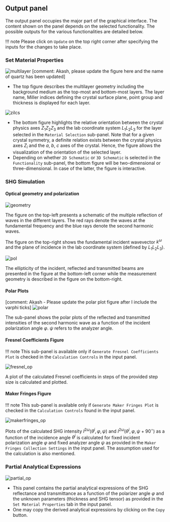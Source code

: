 ## Output panel

The output panel occupies the major part of the graphical interface. The content shown on the panel depends on the selected functionality. The possible outputs for the various functionalities are detailed below.

!!! note
	Please click on `Update` on the top right corner after specifying the inputs for the changes to take place. 

### Set Material Properties

![multilayer](./img/multilayer.png)
[comment: Akash, please update the figure here and the name of quartz has been updated]
-  The top figure describes the multilayer geometry including the background medium as the top-most and bottom-most layers. The layer name, Miller indices defining the crystal surface plane, point group and thickness is displayed for each layer.

![zilcs](./img/zilcs.png)

-  The bottom figure highlights the relative orientation between the crystal physics axes $Z_1 Z_2 Z_3$ and the lab coordinate system $L_1 L_2 L_3$ for the layer selected in the `Material Selection` sub-panel. Note that for a given crystal symmetry, a definite relation exists between the crystal physics axes $Z_i$ and the $a$, $b$, $c$ axes of the crystal. Hence, the figure allows the visualization of the orientation of the selected layer. 
-  Depending on whether `2D Schematic` or `3D Schematic` is selected in the `Functionality` sub-panel, the bottom figure will be two-dimensional or three-dimensional. In case of the latter, the figure is interactive.  

### SHG Simulation

#### Optical geometry and polarization

![geometry](./img/geometry.png)

The figure on the top-left presents a schematic of the multiple reflection of waves in the different layers. The red rays denote the waves at the fundamental frequency and the blue rays denote the second harmonic waves.

The figure on the top-right shows the fundamental incident wavevector $k^{\omega}$ and the plane of incidence in the lab coordinate system (defined by $L_1 L_2 L_3$).

![pol](./img/pol.png)

The ellipticity of the incident, reflected and transmitted beams are presented in the figure at the bottom-left corner while the measurement geometry is described in the figure on the bottom-right.

#### Polar Plots

[comment: Akash - Please update the polar plot figure after I include the varphi ticks]
![polar](./img/polar.png)

The sub-panel shows the polar plots of the reflected and transmitted intensities of the second harmonic wave as a function of the incident polarization angle $\varphi$. $\psi$ refers to the analyzer angle.

#### Fresnel Coefficients Figure

!!! note
	This sub-panel is available only if `Generate Fresnel Coefficients Plot` is checked in the `Calculation Controls` in the input panel.

![fresnel_op](./img/fresnel_op.png)

A plot of the calculated Fresnel coefficients in steps of the provided step size is calculated and plotted.  

#### Maker Fringes Figure

!!! note
	This sub-panel is available only if `Generate Maker Fringes Plot` is checked in the `Calculation Controls` found in the input panel.

![makerfringes_op](./img/makerfringes_op.png)

Plots of the calculated SHG intensity $I^{2 \omega}(\theta^i, \varphi, \psi)$ and $I^{2 \omega}(\theta^i, \varphi, \psi+90^{\circ})$ as a function of the incidence angle $\theta^i$ is calculated for fixed incident polarization angle $\varphi$ and fixed analyzer angle $\psi$ as provided in the `Maker Fringes Collection Settings` in the input panel. The assumption used for the calculation is also mentioned. 

### Partial Analytical Expressions

![partial_op](./img/partial_op.png)

-  This panel contains the partial analytical expressions of the SHG reflectance and transmittance as a function of the polarizer angle $\varphi$ and the unknown parameters (thickness and SHG tensor) as provided in the `Set Material Properties` tab in the input panel.
-  One may copy the derived analytical expressions by clicking on the `Copy` button.

